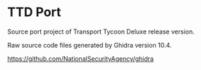 # TTD Port
Source port project of Transport Tycoon Deluxe release version.

Raw source code files generated by Ghidra version 10.4.

https://github.com/NationalSecurityAgency/ghidra
